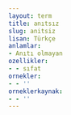 ```yaml
---
layout: term
title: anıtsız
slug: anitsiz
lisan: Türkçe
anlamlar:
- Anıtı olmayan
ozellikler:
- - sıfat
ornekler:
- - ''
orneklerkaynak:
- - ''
---
```

